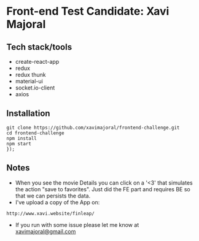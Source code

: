 # Front-end Test Candidate: Xavi Majoral

## Tech stack/tools
- create-react-app
- redux
- redux thunk
- material-ui
- socket.io-client
- axios

## Installation
```
git clone https://github.com/xavimajoral/frontend-challenge.git
cd frontend-challenge
npm install
npm start
});
```
## Notes
- When you see the movie Details you can click on a '<3' that simulates the action "save to favorites".
  Just did the FE part and requires BE so that we can persists the data.
- I've upload a copy of the App on:
```
http://www.xavi.website/finleap/
```
- If you run with some issue please let me know at xavimajoral@gmail.com
